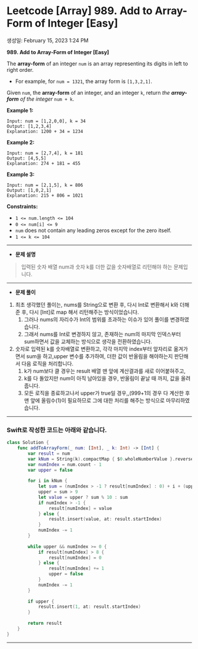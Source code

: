 # Leetcode [Array] 989. Add to Array-Form of Integer [Easy]

생성일: February 15, 2023 1:24 PM

**989. Add to Array-Form of Integer [Easy]**

The **array-form** of an integer `num` is an array representing its digits in left to right order.

- For example, for `num = 1321`, the array form is `[1,3,2,1]`.

Given `num`, the **array-form** of an integer, and an integer `k`, return *the **array-form** of the integer* `num + k`.

**Example 1:**

```
Input: num = [1,2,0,0], k = 34
Output: [1,2,3,4]
Explanation: 1200 + 34 = 1234

```

**Example 2:**

```
Input: num = [2,7,4], k = 181
Output: [4,5,5]
Explanation: 274 + 181 = 455

```

**Example 3:**

```
Input: num = [2,1,5], k = 806
Output: [1,0,2,1]
Explanation: 215 + 806 = 1021

```

**Constraints:**

- `1 <= num.length <= 104`
- `0 <= num[i] <= 9`
- `num` does not contain any leading zeros except for the zero itself.
- `1 <= k <= 104`

---

- **문제 설명**

> 입력된 숫자 배열 num과 숫자 k를 더한 값을 숫자배열로 리턴해야 하는 문제입니다.
> 

---

- **문제 풀이**
1. 최초 생각했던 풀이는, nums를 String으로 변환 후, 다시 Int로 변환해서 k와 더해준 후, 다시 [Int]로 map 해서 리턴해주는 방식이었습니다.
    1. 그러나 nums의 자리수가 Int의 범위를 초과하는 이슈가 있어 풀이를 변경하였습니다.
    2. 그래서 nums를 Int로 변경하지 않고, 존재하는 num의 마지막 인덱스부터 sum하면서 값을 교체하는 방식으로 생각을 전환하였습니다.
2. 숫자로 입력된 k를 숫자배열로 변환하고, 각각 마지막 index부터 앞자리로 옮겨가면서 sum을 하고,upper 변수를 추가하여, 더한 값이 반올림을 해야하는지 판단해서 다음 로직을 처리합니다.
    1. k가 num보다 클 경우는 result 배열 맨 앞에 계산결과를 새로 이어붙혀주고,
    2. k를 다 돌았지만 num이 아직 남아있을 경우, 반올림이 끝날 때 까지, 값을 올려줍니다.
    3. 모든 로직을 종료하고나서 upper가 true일 경우,,(999+1의 경우 다 계산한 후 맨 앞에 올림수(1)이 필요하므로 그에 대한 처리를 해주는 방식으로 마무리하였습니다.

---

### Swift로 작성한 코드는 아래와 같습니다.

```swift
class Solution {
    func addToArrayForm(_ num: [Int], _ k: Int) -> [Int] {
        var result = num
        var kNum = String(k).compactMap { $0.wholeNumberValue }.reversed()
        var numIndex = num.count - 1
        var upper = false
        
        for i in kNum {
            let sum = (numIndex > -1 ? result[numIndex] : 0) + i + (upper ? 1 : 0)
            upper = sum > 9
            let value = upper ? sum % 10 : sum
            if numIndex > -1 {
                result[numIndex] = value
            } else {
                result.insert(value, at: result.startIndex)
            }
            numIndex -= 1
        }
        
        while upper && numIndex >= 0 {
            if result[numIndex] > 8 {
                result[numIndex] = 0
            } else {
                result[numIndex] += 1
                upper = false
            }
            numIndex -= 1
        }
        
        if upper {
            result.insert(1, at: result.startIndex)
        }
        
        return result
    }
}
```

---
